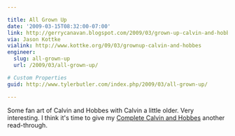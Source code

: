 ```yaml
---

title: All Grown Up
date: '2009-03-15T08:32:00-07:00'
link: http://gerrycanavan.blogspot.com/2009/03/grown-up-calvin-and-hobbes.html
via: Jason Kottke
vialink: http://www.kottke.org/09/03/grownup-calvin-and-hobbes
engineer:
  slug: all-grown-up
  url: /2009/03/all-grown-up/

# Custom Properties
guid: http://www.tylerbutler.com/index.php/2009/03/all-grown-up/

---
```


Some fan art of Calvin and Hobbes with Calvin a little older. Very
interesting. I think it's time to give my [Complete Calvin and Hobbes][2]
another read-through.

   [2]: https://www.amazon.com/dp/0740748475?tag=tylerbutlerco-20&camp=0&creative=0&linkCode=as4&creativeASIN=0740748475&adid=0G5WH77B5B39AK3368E8&
